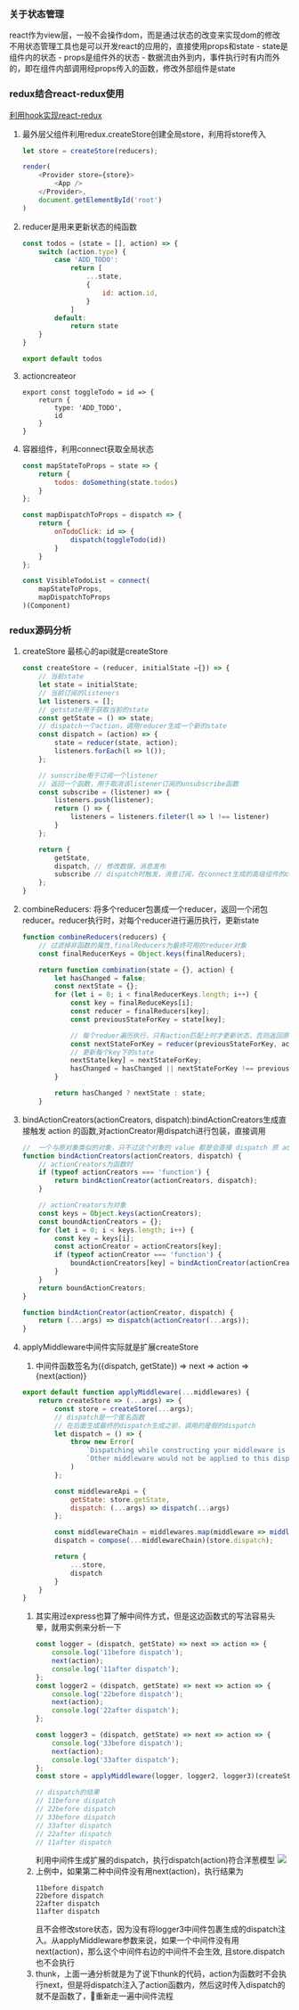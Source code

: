 ### 关于状态管理
react作为view层，一般不会操作dom，而是通过状态的改变来实现dom的修改
不用状态管理工具也是可以开发react的应用的，直接使用props和state
    - state是组件内的状态
    - props是组件外的状态
    - 数据流由外到内，事件执行时有内而外的，即在组件内部调用经props传入的函数，修改外部组件是state

### redux结合react-redux使用
[利用hook实现react-redux](./react-redux)
1. 最外层父组件利用redux.createStore创建全局store，利用<Provider>将store传入
    ```js
    let store = createStore(reducers);

    render(
        <Provider store={store}>
            <App />
        </Provider>,
        document.getElementById('root')
    )
    ```
1. reducer是用来更新状态的纯函数
    ```js
    const todos = (state = [], action) => {
        switch (action.type) {
            case 'ADD_TODO':
                return [
                    ...state,
                    {
                        id: action.id,
                    }
                ]
            default:
                return state
        }
    }

    export default todos
    ```
1. actioncreateor
    ```
    export const toggleTodo = id => {
        return {
            type: 'ADD_TODO',
            id
        }
    }
    ```
1. 容器组件，利用connect获取全局状态
    ```js
    const mapStateToProps = state => {
        return {
            todos: doSomething(state.todos)
        }
    };

    const mapDispatchToProps = dispatch => {
        return {
            onTodoClick: id => {
                dispatch(toggleTodo(id))
            }
        }
    };

    const VisibleTodoList = connect(
        mapStateToProps,
        mapDispatchToProps
    )(Component)
    ```

### redux源码分析
1. createStore
    最核心的api就是createStore
    ```js
    const createStore = (reducer, initialState ={}) => {
        // 当前state
        let state = initialState;
        // 当前订阅的listeners
        let listeners = [];
        // getstate用于获取当前的state
        const getState = () => state;
        // dispatch一个action，调用reducer生成一个新的state
        const dispatch = (action) => {
            state = reducer(state, action);
            listeners.forEach(l => l());
        };

        // sunscribe用于订阅一个listener
        // 返回一个函数，用于取消该listener订阅的unsubscribe函数
        const subscribe = (listener) => {
            listeners.push(listener);
            return () => {
                listeners = listeners.fileter(l => l !== listener)
            }
        };

        return {
            getState,
            dispatch, // 修改数据，消息发布
            subscribe // dispatch时触发，消息订阅，在connect生成的高级组件的componentDidMount方法中，利用subscribe传入执行setState的事件函数
        };
    }
    ```

1. combineReducers: 将多个reducer包裹成一个reducer，返回一个闭包reducer。reducer执行时，对每个reducer进行遍历执行，更新state
    ```js
    function combineReducers(reducers) {
        // 过滤掉非函数的属性,finalReducers为最终可用的reducer对象
        const finalReducerKeys = Object.keys(finalReducers);

        return function combination(state = {}, action) {
            let hasChanged = false;
            const nextState = {};
            for (let i = 0; i < finalReducerKeys.length; i++) {
                const key = finalReduceKeys[i];
                const reducer = finalReducers[key];
                const previousStateForKey = state[key];

                // 每个reduer遍历执行，只有action匹配上时才更新状态，否则返回原状态(每个子reducer自身的状态)
                const nextStateForKey = reducer(previousStateForKey, action);
                // 更新每个key下的state
                nextState[key] = nextStateForKey;
                hasChanged = hasChanged || nextStateForKey !== previousStateForKey; 
            }

            return hasChanged ? nextState : state;
        }
    ```

1. bindActionCreators(actionCreators, dispatch):bindActionCreators生成直接触发 action 的函数,对actionCreator用dispatch进行包装，直接调用
    ```js
    //  一个与原对象类似的对象，只不过这个对象的 value 都是会直接 dispatch 原 action creator 返回的结果的函数
    function bindActionCreators(actionCreators, dispatch) {
        // actionCreators为函数时
        if (typeof actionCreators === 'function') {
            return bindActionCreator(actionCreators, dispatch);
        }

        // actionCreators为对象
        const keys = Object.keys(actionCreators);
        const boundActionCreators = {};
        for (let i = 0; i < keys.length; i++) {
            const key = keys[i];
            const actionCreator = actionCreators[key];
            if (typeof actionCreator === 'function') {
                boundActionCreators[key] = bindActionCreator(actionCreator, dispatch);
            }
        }
        return boundActionCreators;
    }

    function bindActionCreator(actionCreator, dispatch) {
        return (...args) => dispatch(actionCreator(...args));
    }
    ```


1. applyMiddleware中间件实际就是扩展createStore
    1. 中间件函数签名为({dispatch, getState}) => next => action => {next(action)}
    ```js
    export default function applyMiddleware(...middlewares) {
        return createStore => (...args) => {
            const store = createStore(...args);
            // dispatch是一个匿名函数
            // 在后面生成最终的dispatch生成之前，调用的是假的dispatch
            let dispatch = () => {
                throw new Error(
                    `Dispatching while constructing your middleware is not allowed. ` +
                    `Other middleware would not be applied to this dispatch.`
                )
            };

            const middlewareApi = {
                getState: store.getState,
                dispatch: (...args) => dispatch(...args)
            };

            const middlewareChain = middlewares.map(middleware => middleware(middlewareApi));
            dispatch = compose(...middlewareChain)(store.dispatch);

            return {
                ...store,
                dispatch
            }
        }
    }
    ```
    1. 其实用过express也算了解中间件方式，但是这边函数式的写法容易头晕，就用实例来分析一下
        ```js
        const logger = (dispatch, getState) => next => action => {
            console.log('11before dispatch');
            next(action);
            console.log('11after dispatch');
        };
        const logger2 = (dispatch, getState) => next => action => {
            console.log('22before dispatch');
            next(action);
            console.log('22after dispatch');
        };

        const logger3 = (dispatch, getState) => next => action => {
            console.log('33before dispatch');
            next(action);
            console.log('33after dispatch');
        };
        const store = applyMiddleware(logger, logger2, logger3)(createStore)(reducers);

        // dispatch的结果
        // 11before dispatch
        // 22before dispatch
        // 33before dispatch
        // 33after dispatch
        // 22after dispatch
        // 11after dispatch
        ```
        利用中间件生成扩展的dispatch，执行dispatch(action)符合洋葱模型
        <img src='../img/react/middleware2.png' />
    1. 上例中，如果第二种中间件没有用next(action)，执行结果为
        ```
        11before dispatch
        22before dispatch
        22after dispatch
        11after dispatch
        ```
        且不会修改store状态，因为没有将logger3中间件包裹生成的dispatch注入。从applyMiddleware参数来说，如果一个中间件没有用next(action)，那么这个中间件右边的中间件不会生效, 且store.dispatch也不会执行
    1. thunk，上面一通分析就是为了说下thunk的代码，action为函数时不会执行next，但是将dispatch注入了action函数内，然后这时传入dispatch的就不是函数了，重新走一遍中间件流程